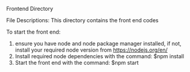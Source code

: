 Frontend Directory

File Descriptions:
This directory contains the front end codes 

To start the front end:
1. ensure you have node and node package manager installed, 
if not, install your required node version from https://nodejs.org/en/
2. Install required node dependencies with the command:
$npm install
3. Start the front end with the command:
$npm start